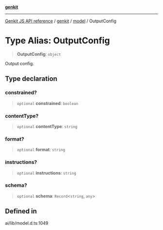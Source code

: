 [**genkit**](../../README.md)

***

[Genkit JS API reference](../../../README.md) / [genkit](../../README.md) / [model](../README.md) / OutputConfig

# Type Alias: OutputConfig

> **OutputConfig**: `object`

Output config.

## Type declaration

### constrained?

> `optional` **constrained**: `boolean`

### contentType?

> `optional` **contentType**: `string`

### format?

> `optional` **format**: `string`

### instructions?

> `optional` **instructions**: `string`

### schema?

> `optional` **schema**: `Record`\<`string`, `any`\>

## Defined in

ai/lib/model.d.ts:1049
